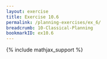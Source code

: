 ```yaml
---
layout: exercise
title: Exercise 10.6
permalink: /planning-exercises/ex_6/
breadcrumb: 10-Classical-Planning
bookmarkID: ex10.6
---
```


{% include mathjax_support %}
